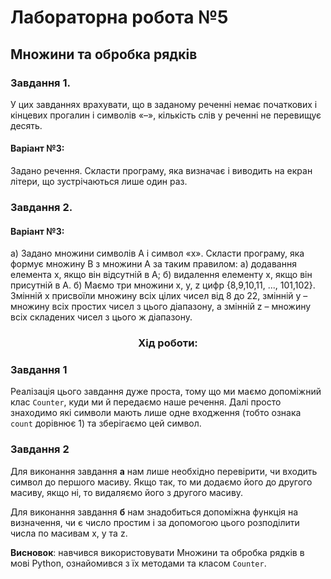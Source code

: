 # Лабораторна робота №5
## Множини та обробка рядків
### Завдання 1.
У цих завданнях врахувати, що в заданому реченні немає
початкових і кінцевих прогалин і символів «–», кількість слів у реченні не
перевищує десять.

#### Варіант №3: 
Задано речення. Скласти програму, яка визначає і виводить на екран літери,
що зустрічаються лише один раз.

### Завдання 2.
#### Варіант №3: 
а) Задано множини символiв А i символ «х». Скласти програму, яка формує
множину В з множини А за таким правилом: а) додавання елемента х, якщо
він відсутній в А; б) видалення елементу х, якщо він присутній в А.
б) Маємо три множини x, y, z цифр {8,9,10,11, ..., 101,102}. Змінній х присвоїли
множину всіх цілих чисел від 8 до 22, змінній у – множину всіх простих чисел
з цього діапазону, а змінній z – множину всіх складених чисел з цього ж
діапазону.

### <div align="center">Хід роботи:</div>

### Завдання 1
Реалізація цього завдання дуже проста, тому що ми маємо допоміжний клас `Counter`, 
куди ми й передаємо наше речення. Далі просто знаходимо які символи мають лише одне входження
(тобто ознака `count` дорівнює 1) та зберігаємо цей символ.

### Завдання 2

Для виконання завдання __а__ нам лише необхідно перевірити, чи входить символ
до першого масиву. Якщо так, то ми додаємо його до другого масиву, якщо ні, то
видаляємо його з другого масиву.

Для виконання завдання __б__ нам знадобиться допоміжна функція на визначення, чи 
є число простим і за допомогою цього розподілити числа по масивам x, y та z.

**Висновок**: навчився використовувати Множини та обробка рядків в мові Python, 
ознайомився з їх методами та класом `Counter`. 